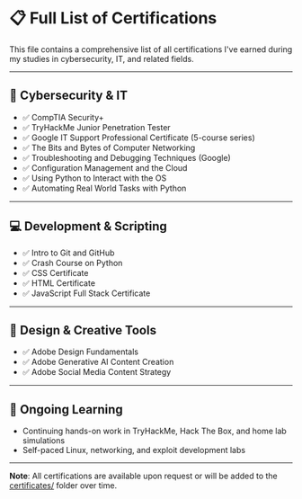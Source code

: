 # 📋 Full List of Certifications

This file contains a comprehensive list of all certifications I've earned during my studies in cybersecurity, IT, and related fields.

---

## 🔐 Cybersecurity & IT

- ✅ CompTIA Security+
- ✅ TryHackMe Junior Penetration Tester
- ✅ Google IT Support Professional Certificate (5-course series)
- ✅ The Bits and Bytes of Computer Networking
- ✅ Troubleshooting and Debugging Techniques (Google)
- ✅ Configuration Management and the Cloud
- ✅ Using Python to Interact with the OS
- ✅ Automating Real World Tasks with Python

---

## 💻 Development & Scripting

- ✅ Intro to Git and GitHub
- ✅ Crash Course on Python
- ✅ CSS Certificate
- ✅ HTML Certificate
- ✅ JavaScript Full Stack Certificate

---

## 🎨 Design & Creative Tools

- ✅ Adobe Design Fundamentals
- ✅ Adobe Generative AI Content Creation
- ✅ Adobe Social Media Content Strategy

---

## 🧠 Ongoing Learning

- Continuing hands-on work in TryHackMe, Hack The Box, and home lab simulations
- Self-paced Linux, networking, and exploit development labs

---

**Note**: All certifications are available upon request or will be added to the [certificates/](./certificates) folder over time.
